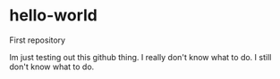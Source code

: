 # hello-world
First repository

Im just testing out this github thing. I really don't know what to do. I still don't know what to do. 
